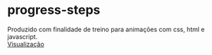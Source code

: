 # progress-steps
Produzido com finalidade de treino para animações com css, html e javascript.<br>
<a target="_blank" href="https://felipelouzeiro.github.io/progress-steps/">Visualização</a>

